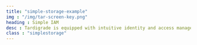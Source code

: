 ```yaml
---
title: "simple-storage-example"
img : "/img/tar-screen-key.png"
heading : Simple IAM
desc : Tardigrade is equipped with intuitive identity and access management tools that streamline data sharing and permissions.
class : "simplestorage"
---
```

